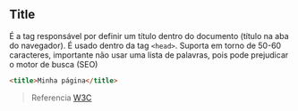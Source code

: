 ## Title

É a tag responsável por definir um título dentro do documento (título na aba do navegador). É usado dentro da tag `<head>`.
Suporta em torno de 50-60 caracteres, importante não usar uma lista de palavras, pois pode prejudicar o motor de busca (SEO)

```html
<title>Minha página</title>
```

> Referencia [W3C](https://www.w3schools.com/tags/tag_title.asp)
